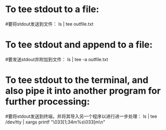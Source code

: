 # To tee stdout to a file:
#要将stdout发送到文件：
ls | tee outfile.txt

# To tee stdout and append to a file:
#要发送stdout并附加到文件：
ls | tee -a outfile.txt

# To tee stdout to the terminal, and also pipe it into another program for further processing:
#要将stdout发送到终端，并将其导入另一个程序以进行进一步处理：
ls | tee /dev/tty | xargs printf "\033[1;34m%s\033[m\n"
